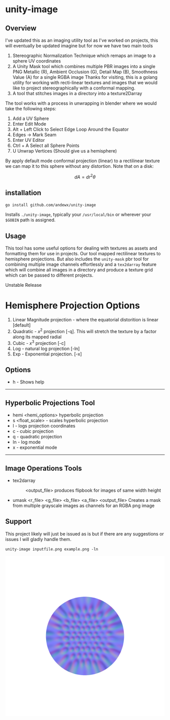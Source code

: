 # unity-image


## Overview

I've updated this as an imaging utility tool as I've worked on projects, this will eventually be updated imagine but for now we have two main tools

1. Stereographic Normalization Technique which remaps an image to a sphere UV coordinates
2. A Unity Mask tool which combines multiple PBR images into a single PNG Metallic (R), Ambient Occlusion (G), Detail Map (B), Smoothness Value (A) for a single RGBA image
Thanks for visiting, this is a golang utility for working with recti-linear textures and images that we would like to project stereographically with a conformal mapping.
3. A tool that stitches images in a directory into a texture2Darray

The tool works with a process in unwrapping in blender where we would take the following steps:

1. Add a UV Sphere
2. Enter Edit Mode
3. Alt + Left Click to Select Edge Loop Around the Equator
4. Edges -> Mark Seam
5. Enter UV Editor
6. Ctrl + A Select all Sphere Points
7. U Unwrap Vertices (Should give us a hemisphere)

By apply default mode conformal projection (linear) to a rectilinear texture we can map it to this sphere without any distortion. Note that on a disk:

$$ dA = dr^2 \theta $$


## installation

```
go install github.com/andewx/unity-image
```

Installs `./unity-image`, typically your  `/usr/local/bin` or wherever your `$GOBIN` path is assigned.

## Usage

This tool has some useful options for dealing with textures as assets and formatting them for use in projects. Our tool mapped rectilinear textures to hemisphere projections. But also includes the `unity-mask` pbr tool for combining multiple image channels effortlessly and a `tex2darray` feature which will combine all images in a directory and produce a texture grid which can be passed to different projects.

Unstable Release


# Hemisphere Projection Options

1. Linear Magnitude projection - where the equatorial distorition is linear [default]
2. Quadratic - $x^2$ projection [-q]. This will stretch the texture by a factor along its mapped radial
3. Cubic - $x^3$ projection [-c]
4. Log - natural log projection [-ln]
5. Exp - Exponential projection. [-x]

## Options

- h - Shows help
--------------------------------------------
Hyperbolic Projections Tool
--------------------------------------------
- hemi <hemi_options> hyperbolic projection
- s <float_scale> - scales hyperbolic projection
- l - logs projection coordinates
- c - cubic projection
- q - quadratic projection
- ln - log mode
- x - exponential mode
--------------------------------------------
Image Operations Tools
--------------------------------------------
- tex2darray <rows> <cols> <width> <height> <dir> <output_file> produces flipbook for images of same width height
- umask <r_file> <g_file> <b_file> <a_file> <output_file> Creates a mask from multiple grayscale images as channels for an RGBA png image


## Support

This project likely will just be issued as is but if there are any suggestions or issues I will gladly handle them.

```
unity-image inputfile.png example.png -ln
```

![Example](example.png)



